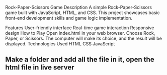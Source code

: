 Rock-Paper-Scissors Game
Description
A simple Rock-Paper-Scissors game built with JavaScript, HTML, and CSS. This project showcases basic front-end development skills and game logic implementation.

Features
User-friendly interface
Real-time game interaction
Responsive design
How to Play
Open index.html in your web browser.
Choose Rock, Paper, or Scissors.
The computer will make its choice, and the result will be displayed.
Technologies Used
HTML
CSS
JavaScript

## Make a folder and add all the file in it, open the html file in live server ##
